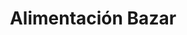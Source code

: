 ---
title: "Alimentación Bazar"
url: /madrid/alimentacion-bazar-calle-del-canaveral/
shop: Kramladen
---